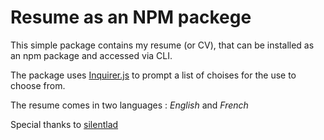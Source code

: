 # Resume as an NPM packege

This simple package contains my resume (or CV), that can be installed as an npm package and
accessed via CLI.   

The package uses [Inquirer.js](https://www.npmjs.com/package/inquirer) to prompt a list of
choises for the use to choose from.  

The resume comes in two languages : *English* and *French*

Special thanks to [silentlad](https://github.com/silent-lad/silentlad)